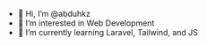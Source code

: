 - 👋 Hi, I’m @abduhkz
- 👀 I’m interested in Web Development
- 🌱 I’m currently learning Laravel, Tailwind, and JS
<!---
abduhkz/abduhkz is a ✨ special ✨ repository because its `README.md` (this file) appears on your GitHub profile.
You can click the Preview link to take a look at your changes.
--->
